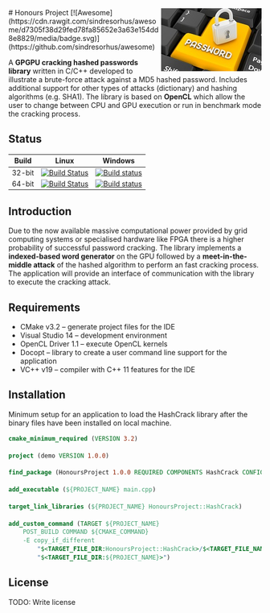 <img src="project-logo.jpg" align="right" />
# Honours Project [![Awesome](https://cdn.rawgit.com/sindresorhus/awesome/d7305f38d29fed78fa85652e3a63e154dd8e8829/media/badge.svg)](https://github.com/sindresorhus/awesome)

A **GPGPU cracking hashed passwords library** written in C/C++ developed to illustrate a brute-force attack against a MD5 hashed password. Includes additional support for other types of attacks (dictionary) and hashing algorithms (e.g. SHA1). The library is based on **OpenCL** which allow the user to change between CPU and GPU execution or run in benchmark mode the cracking process.

## Status

Build | Linux | Windows
--- | --- | ---
32-bit | [![Build Status](https://travis-ci.org/cristian-szabo/honours-project.svg?branch=master)](https://travis-ci.org/cristian-szabo/honours-project) | [![Build status](https://ci.appveyor.com/api/projects/status/rp8ftijp93kvn8wq/branch/master?svg=true)](https://ci.appveyor.com/project/cristian-szabo/honours-project/branch/master)
64-bit | [![Build Status](https://travis-ci.org/cristian-szabo/honours-project.svg?branch=master)](https://travis-ci.org/cristian-szabo/honours-project) | [![Build status](https://ci.appveyor.com/api/projects/status/rp8ftijp93kvn8wq/branch/master?svg=true)](https://ci.appveyor.com/project/cristian-szabo/honours-project/branch/master)

## Introduction

Due to the now available massive computational power provided by grid computing systems or specialised hardware like FPGA there is a higher probability of successful password cracking. The library implements a **indexed-based word generator** on the GPU followed by a **meet-in-the-middle attack** of the hashed algorithm to perform an fast cracking process. The application will provide an interface of communication with the library to execute the cracking attack.

## Requirements

- CMake v3.2 – generate project files for the IDE
- Visual Studio 14 – development environment
- OpenCL Driver 1.1 – execute OpenCL kernels
- Docopt – library to create a user command line support for the application
- VC++ v19 – compiler with C++ 11 features for the IDE

## Installation

Minimum setup for an application to load the HashCrack library after the binary files have been installed on local machine.

``` cmake
cmake_minimum_required (VERSION 3.2)

project (demo VERSION 1.0.0)

find_package (HonoursProject 1.0.0 REQUIRED COMPONENTS HashCrack CONFIG)

add_executable (${PROJECT_NAME} main.cpp)

target_link_libraries (${PROJECT_NAME} HonoursProject::HashCrack)

add_custom_command (TARGET ${PROJECT_NAME} 
	POST_BUILD COMMAND ${CMAKE_COMMAND} 
	-E copy_if_different 
		"$<TARGET_FILE_DIR:HonoursProject::HashCrack>/$<TARGET_FILE_NAME:HonoursProject::HashCrack>"
 		"$<TARGET_FILE_DIR:${PROJECT_NAME}>")
```

## License

TODO: Write license
